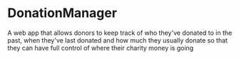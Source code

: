 # DonationManager
A web app that allows donors to keep track of who they've donated to in the past, when they've last donated and how much they usually donate so that they can have full control of where their charity money is going
